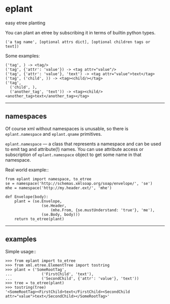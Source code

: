 eplant
======

easy etree planting

You can plant an etree by subscribing it in terms of builtin python types.

    ('a tag name', [optional attrs dict], [optional children tags or text])

Some examples:

    ('tag', ) -> <tag/>
    ('tag', {'attr': 'value'}) -> <tag attr="value"/>
    ('tag', {'attr': 'value'}, 'text') -> <tag attr="value">text</tag>
    ('tag', ('child', )) -> <tag><child/></tag>
    ('tag',
      ('child', ),
      ('another_tag', 'text')) -> <tag><child/><another_tag>text</another_tag></tag>


---------
namespaces
---------

Of course xml without namespaces is unusable, so there is `eplant.namespace`
and `eplant.qname` primitives.

`eplant.namespace` — a class that represents a namespace and can be used to
emit tag and attribute(!) names. You can use attribute access or subscription
of `eplant.namespace` object to get some name in that namespace.

Real world example::

    from eplant import namespace, to_etree
    se = namespace('http://schemas.xmlsoap.org/soap/envelope/', 'se')
    mhe = namespace('http://my.header.ext/', 'mhe')

    def Envelope(body):
        plant = (se.Envelope,
                    (se.Header,
                        (mhe.From, {se.mustUnderstand: 'true'}, 'me'),
                    (se.Body, body)))
        return to_etree(plant)

--------
examples
--------

Simple usage::

    >>> from eplant import to_etree
    >>> from xml.etree.ElementTree import tostring
    >>> plant = ('SomeRootTag',
    ...             ('FirstChild', 'text'),
    ...             ('SecondChild', {'attr': 'value'}, 'text'))
    >>> tree = to_etree(plant)
    >>> tostring(tree)
    '<SomeRootTag><FirstChild>text</FirstChild><SecondChild attr="value">text</SecondChild></SomeRootTag>'
